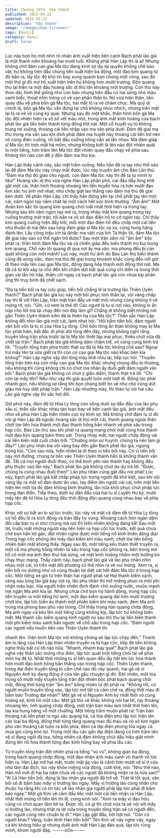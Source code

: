 ```yaml
---
title: Chương 1974: Vào thành
published: 2025-05-22
updated: 2025-05-22
description: 'Vào thành'
image: '/images/han-li/cover/'
tags: [HanLi]
category: HanLi
draft: false
---
```


Lúc này bọn họ mới nhìn rõ nhân ảnh xuất hiện bên cạnh Bạch
phát lão giả là một thanh niên khoảng hai mươi tuổi. Không phải
Hàn Lập thì là ai!
Nhưng không chờ đám cao giai Ma tộc đang kinh sợ lấy lại quyền
khống chế bảo vật, hư không trên đầu chúng liền xuất hiện ba
động, một đạo kim quang từ đó bắn ra, lấy tốc độ khó tin bay
xung quanh bọn chúng một vòng, sau đó một thứ gi đó mơ hồ
xuất hiện trên hư không hơn mười trượng. Độn quang thu lại hiện
ra một đầu hoàng sắc dị thú lớn khoảng một trượng.
Con thú này thon dài, hình thể giống như con báo nhưng trên đầu
có hai sừng nhỏ màu xanh biếc, thoạt nhìn trông có vẻ vạn phần
thần bí. Nó vừa hiện thân, liền quay đầu về phía bốn gã Ma tộc,
hai mắt lộ ra vẻ châm chọc.
Mà quỷ dị chính là, bốn gã Ma tộc vẫn đứng tại chỗ không nhúc
nhích, nhưng trên mặt lại lộ ra vẻ vô cùng kỳ quái. Nhưng sau đó
một khắc, thân hình bốn gã Ma tộc đột nhiên hiện ra vô số vết
máu nhỏ, trong ánh mắt kinh hoảng của bạch phát lão giả liền
biến thành từng đống thịt nát.
Một cỗ huyết vụ từ không trung rơi xuống, thoáng cái liền nhập
vào ma vân phía duới.
Đám đê giai ma thú trong ma vân sau khi dính phải đám ma huyết
này thoáng cái liền trở nên vô cùng điên cuồng, rồi bắt đầu cuồng
hống cắn xé lẫn nhau. Mà đám giáp sĩ Ma tộc thì trợn mắt há
mồm, nhưng không biết là tên nào đột nhiên quát to một tiếng,
hơn trăm tên Ma tộc đột nhiên quay đầu chạy về phía sau.
Không tên nào còn để ý đến đám ma thú kia.

Hàn Lập thấy cảnh này, sắc mặt trầm xuống.
Nếu hắn đã ra tay như thế nào lại để đám Ma tộc này chạy mất
được, lúc này truyền âm cho Báo Lân thú:
"Đám ma thú đó giao cho ngươi, còn đám Ma tộc này thì để ta tự
mình lo liệu!"
Hoàng sắc dị thú vừa nghe Hàn Lập phân phó, cái đầu đầy lông
khẽ gật một cái, thân hình thoáng nhoáng lên liền huyễn hóa ra
hơn mười đạo kim sắc hư ảnh mờ nhạt, như chớp giật lao thẳng
vào đám ma thú đê giai bên dưới. Về phần Hàn Lập, chỉ thấy hắn
đứng yên tại chỗ phất tay lên một cái, năm ngón tay nắm chặt lại
một cách hết sức bình thường.
"Ầm ầm!"
Một đoàn kim sắc lôi quang kim quang chói mắt nhất thời hiện ra
trong tay. Nhưng sau khi năm ngón tay mở ra, trong nháy mắt kim
quang trong tay cuồng trướng một trận, rồi bắn ra vô số đạo điện
hồ to cỡ ngón tay.
Chỉ thấy kim quang cuồng hiện đầy trời, mỗi một đạo điện hồ đều
chớp một cái liền như thuấn di mà đến sau lưng đám giáp sĩ Ma
tộc xa xa, cũng hung hăng đánh lên. Lấy công hiệu ích tà (khắc
ma vật) của Ích Tà thần lôi, đám Ma tộc đê giai này sao có thể
ngăn trở được?
Sau một trận sấm nổ "ầm ầm" bộc phát ra, thân hình đám Ma tộc
và cả chiến giáp đều biến thành tro bụi trong kim quang.
Chỗ nào lôi quang đi qua nơi ấy ma vân, ma phong đều bị càn
quét không còn một mảnh!
Lúc này, mười hư ảnh do Báo Lân thú biến thành cũng đã xong
việc, đám ma thú đê giai trong khoảnh khắc cũng đều nối gót đi
theo mấy tên cao giai Ma tộc, đồng dạng hóa thành một đống thịt
nát. Mà tất cả từ khi xảy ra cho đến khi chấm dứt bất quá cũng chỉ
diễn ra trong thời gian vài lần hô hấp, thậm chí ngay cả bạch phát
lão giả còn chưa kịp phản ứng thì truy binh đã chết sạch.

"Đa tạ tiền bối ra tay cứu giúp, tiền bối chẳng lẽ là trưởng lão
Thiên Uyên thành?"
Bạch phát lão giả lúc này mới hồi phục tinh thần lại, vội vàng chắp
tay thi lễ với Hàn Lập, trên mặt tràn đầy vẻ mệt mỏi nhưng cũng
không ít vẻ mừng rỡ, nói.
"Ừm, cứ xem là thế đi! Các ngươi là tu sĩ nơi nào, không lo ẩn núp
cho tốt mà lại chạy đến noi đây làm gì? Chẳng lẽ không biết
những nơi gần Thiên Uyên thành sớm đã là thiên hạ của Ma tộc?"
Thần sắc Hàn Lập không đổi nhìn lão giả một cái, lạnh nhạt hỏi.
"Hồi bẩm tiền bối, đám người vãn bối vốn là tu sĩ của Hỏa Ly tông.
Chỗ bổn tông ẩn thân không may bị Ma tộc phát hiện, bất đắc dĩ
phải dời tông đến đây, nhưng không nghĩ rằng truyền tống trận
phía trước lại bị Ma tộc thiết lập mai phục, thiếu chút nữa đã chết
tại trận."
Bạch phát lão giả không dám chậm trễ, vô cùng cung kính trả lời.
"Truyền tống trận phía trước thật sự đă bị Ma tộc khống chế sao?
Ngoại trừ mấy tên ta vừa giết ra thì còn có cao giai Ma tộc nào
khác bên kia không?"
Hàn Lập nghe vậy đôi lông mày khẽ nhíu lại, tiếp tục hỏi.
"Truyền tống trận bên kia còn mấy cao giai Ma tộc khác nhưng
chúng đều bị thương, nếu không thì cũng không chỉ có chút ma
nhân ấy đuổi giết đám người vãn bối."
Bạch phát lão giả không có chút ý giấu diếm, thành thật trả lời.
"Chì còn lại mấy tên? Nếu như vậy thì giải quyết luôn một lượt đi.
Động tác phải nhanh gọn, nếu không sợ rằng khi bọn chúng biết
tin sẽ như chó cùng dứt giậu mà hủy diệt pháp trận."
Hàn Lập nhướng mày, thì thào tự nói hai câu. Lão giả nghe vậy
thì sắc hơi đổi.

Giờ phút này, đám đệ tử Hỏa Ly tông còn sống dưới sự dẫn đầu
của lão phụ xấu xí, thần sắc khác nhau tán loạn bay về bên cạnh
lão giả, ánh mắt đều nhìn về phía Hàn Lập hiển nhiên cực kỳ kính
sợ.
Mà không chờ đám tu sĩ đó nói gì Hàn Lập đã ngoắc hoàng sắc dị
thú một cái, thanh quang ngoài thân chợt lóe liền hóa thành một
đạo thanh hồng bắn nhanh về phía sâu trong hạp cốc.
Báo Lân thú sau khi phát ra quang mang chói mắt cũng hóa thành
một đạo kim quang bám theo sát.
Trong nháy mắt, hai người chớp động vài cái liền biến mất cuối
chân trời.
"Chưởng môn sư huynh, chúng ta nên làm gi đây?"
Lão phụ nhân kia vội vàng bay đến gần Bạch phát lão giả, ngưng
trọng hỏi.
"Còn sao nữa, hiển nhiên là đi theo vị tiền bối này. Có vị tiền bối
này mở đường, chúng ta tiến vào Thiên Uyên thành hẳn là không
thành vấn đề. Tất cả mọi người đuổi theo, có thể bình yên vào
thành hay không đều phụ thuộc vào lần này."
Bạch phát lão giả không chút do dự trả lời.
"Được, chúng ta cùng nhau đuổi theo!"
Lão phụ nhân cũng gật đầu nói phải!
Lúc này, bạch phát lão giả bất chấp pháp lực trong người đã khô
kiệt, sau khi vội vàng lấy ra một số đan dược ăn vào, tay điểm lên
người vài cái, trên mặt liền hiện lên một tia đỏ đậm không bình
thường, lần nữa khôi phục chút pháp lực trong đan điền. Tiếp
theo, dưới sự dẫn đầu của hai tu sĩ Luyện Hư kỳ, mười mấy tên
đệ tử Hỏa Ly tông đều thôi động độn quang cùng nhau bay về
phía hạp cốc.

Khác với sự bất an lo sợ lúc trước, lúc này vẻ mặt cả đám đệ tử
Hỏa Ly tông cơ hồ đều lộ ra kích động và tràn đầy hy vọng.
Khoảng cách hơn ngàn dặm đối cấp bậc tu sĩ như chúng mà nói
thì hiển nhiên không đáng kể!
Sau một lát, trước mắt những người này liền hiện ra hạp cốc lúc
trước, kết quả chưa chờ bọn hắn tới gần, đột nhiên nghe được
một tiếng nổ kinh thiên động địa!
Trong hạp cốc phóng lên mấy đạo kiếm khí màu xanh, chợt lóe
liền bỗng nhiên biến mất không thấy.
Ngay sau đó, một tiếng kêu thảm thiết truyền ra, một cỗ ma phong
bỗng nhiên từ sâu trong hạp cốc phóng ra, bên trong mơ hồ có
một ma ảnh đen thui hai sừng, vẻ mặt kinh hoảng nhắm một
hướng bỏ chạy thục mạng.
Thấy cảnh này, bạch phát lão giả và lão phụ nhân nhìn nhau một
cái, từ trên mặt đối phương có thể nhìn ra vẻ vui mừng.
Xem ra, vị tiền bối nọ dường như vô cùng thuận lợi diệt sát hết
đám Ma tộc ở trong hạp cốc.
Một tiếng xé gió từ trên thân hai người phát ra!
Hai thanh kiếm xanh, vàng sau lưng lão giá bay vút ra, lão phụ
nhân thì mở miệng phun ra một phi nhận màu bạc. Hai người
hiển nhiên định đánh chó xuống nước, muốn mạnh mẽ ngăn Ma
anh kia lại. Nhưng chưa chờ bọn họ hành động, trong hạp cốc
liền truyền ra một tiếng hừ lạnh, một đạo kiếm quang dài hơn
mười trượng chợt lóe, lập tức biến ảo thành một phiến kiếm khí
màu xanh, đem Ma anh trong ma phong bao phủ vào trong.
Chỉ thấy trong hàn quang chớp động, Ma anh ngay cả kêu lên
một tiếng cũng không kịp, lập tức hư không biến mất. Mà thanh
sắc kiếm quang kinh người nọ sau khi thu lại liền biến thành một
phi kiếm màu xanh bắn ngược về chỗ sâu trong hạp cốc.
"Đám người các ngươi nếu muốn tiến vào Thiên Uyên thành thì

nhanh lên. Viện binh Ma tộc nói không chừng sẽ lập tức chạy
đến."
Thanh âm lo lắng của Hàn Lập thản nhiên truyền ra từ hạp cốc,
tiếp đó liền không nghe thấy bất cứ lời nào nữa.
"Nhanh, nhanh bay qua!"
Bạch phát lão giả nghe vậy thần sắc mừng như điên, lập tức quát
một tiếng chói tai về phía môn hạ đệ tử.
Nhất thời những tu sĩ liên quan đều lấy hết khí lực hóa thành hơn
mười đạo kinh hồng bắn thẳng vào trong hạp cốc.
Thiên Uyên thành, trong đại điện truyền tống bị cấm chế nào đó
vây quanh, hai gã vệ sĩ Nguyên Anh kỳ đang đứng ở cửa tán gẫu
chuyện gì đó. Đột nhiên, một tòa trong số mười mấy truyền tống
trận đột nhiên bộc phát bạch quang chói mắt, đồng thời từng trận
"ầm ầm" bỗng nhiên từ đó phát ra.
"Không tốt, có người muốn truyền tống vào, lập tức mở tất cả cấm
chế ra, đồng thời mau đi bẩm báo Trường đại nhân!"
Một gã vệ sĩ Nguyên Anh kỳ nhất thời vô cùng hoảng sợ, kinh hô
một câu.
Một gã thủ vệ khác không nói hai lời, tay thoáng nhoáng lên, linh
quang chớp động, một trận bàn màu lam nhất thời hiện lên, tay
kia hung hăng vỗ một chưởng.
Một tiếng trầm muộn phát ra!
Trận bàn thoáng cái liền phát ra ngũ sắc quang hà, cả tòa điện
phủ lập tức hiện lên các loại ba động, đồng thời từng tầng quang
mạc đủ màu và vô số kim ngân phù văn thoáng cái tuôn ra bốn
phía, đem cả đại điện phong tỏa ngay cả mưa gió cũng khó lọt.
Trong một lầu các gần đại điện đang có hơn trăm tên vệ sĩ đang
ngồi đả tọa, bỗng nhiên cả đám không chút dấu hiệu giật mình
đứng lên rồi hóa thành từng đạo kinh hồng bay về phía lầu các.

Từ truyền tống trận đột nhiên phá ra tiếng "vù vù", không gian ba
động, trong bạch quang chớp động, một đạo nhân ảnh màu xanh
vô thanh vô tức hiện ra.
Hàn Lập mở hai mắt, trước mắt ập vào là cảnh hơn mười vệ sĩ ở
cửa như lâm đại địch, lúc này khóe miệng vừa động, cười khẽ,
nói:
"Như thế nào, Hàn mỗ mới đi hai ba năm chưa về các ngươi đã
không nhận ra ta nữa sao?"
"A! Là Hàn tiền bối, đúng là lão nhân gia người đã trở về. Thật là
tốt quá, vãn bối sẽ đi bẩm báo mấy vị trưởng lão ngay. Mấy vị
trưởng lão cũng nhắn cho thuộc hạ rằng khi có tin tức về lão nhân
gia người phải lập tức phải đi bẩm báo ngay."
Một gã Kim vệ cầm đầu liếc mắt một cái liền nhận ra Hàn Lập,
nhất thời mừng rỡ tiến lên thi lễ, cung kính nói.
"Xem ra mấy vị đạo hữu cũng có chút quan tâm tới ta. Được rồi,
có gì thì chút nữa ta sẽ nói với mấy vị trưởng lão, nhưng thật ra lát
nữa trong truyền tống trận sẽ có người đến, các ngươi cũng nên
chuẩn bị đi."
Hàn Lập gật đầu, hời hợt nói.
"Còn có người khác? Vâng, tuân lệnh Hàn tiền bối!"
Tên Kim vệ này nghe vậy, ngay cả khi không hiểu gì nhưng dưới
ánh mắt Hàn Lập đảo qua, lập tức rùng mình, khom người đáp.
------oOo------
